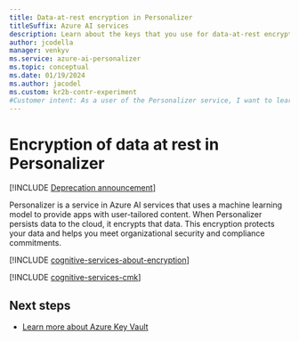 ```yaml
---
title: Data-at-rest encryption in Personalizer
titleSuffix: Azure AI services
description: Learn about the keys that you use for data-at-rest encryption in Personalizer. See how to use Azure Key Vault to configure customer-managed keys.
author: jcodella
manager: venkyv
ms.service: azure-ai-personalizer
ms.topic: conceptual
ms.date: 01/19/2024
ms.author: jacodel
ms.custom: kr2b-contr-experiment
#Customer intent: As a user of the Personalizer service, I want to learn how encryption at rest works.
---
```


# Encryption of data at rest in Personalizer

[!INCLUDE [Deprecation announcement](includes/deprecation.md)]

Personalizer is a service in Azure AI services that uses a machine learning model to provide apps with user-tailored content. When Personalizer persists data to the cloud, it encrypts that data. This encryption protects your data and helps you meet organizational security and compliance commitments.

[!INCLUDE [cognitive-services-about-encryption](../includes/cognitive-services-about-encryption.md)]

[!INCLUDE [cognitive-services-cmk](../includes/configure-customer-managed-keys.md)]

## Next steps

* [Learn more about Azure Key Vault](../../key-vault/general/overview.md)
